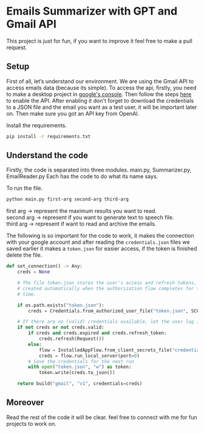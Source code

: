 # Emails Summarizer with GPT and Gmail API

This project is just for fun, if you want to improve it feel free to make a pull request.

## Setup

First of all, let’s understand our environment. We are using the Gmail API to access emails data (because its simple). To access the api, firstly, you need to make a desktop project in [google's console](https://console.developers.google.com/). Then follow the steps [here](https://support.google.com/googleapi/answer/6158841?hl=en) to enable the API. After enabling it don't forget to download the credentials to a JSON file and the email you want as a test user, it will be important later on. Then make sure you got an API key from OpenAI.

Install the requirements.

```bash
pip install -r requirements.txt
```

## Understand the code

Firstly, the code is separated into three modules. main.py, Summarizer.py, EmailReader.py Each has the code to do what its name says.

To run the file.

```bash
python main.py first-arg second-arg third-arg
```

first arg -> represent the maximum results you want to read.  
second arg -> represent if you want to generate text to speech file.  
third arg -> represent if want to read and archive the emails.

The following is so important for the code to work, it makes the connection with your google account and after reading the `credentials.json` files we saved earlier it makes a `token.json` for easier access, if the token is finished delete the file.

```python
def set_connection() -> Any:
    creds = None

    # The file token.json stores the user's access and refresh tokens, and is
    # created automatically when the authorization flow completes for the first
    # time.

    if os.path.exists("token.json"):
        creds = Credentials.from_authorized_user_file("token.json", SCOPES)

    # If there are no (valid) credentials available, let the user log in.
    if not creds or not creds.valid:
        if creds and creds.expired and creds.refresh_token:
            creds.refresh(Request())
        else:
            flow = InstalledAppFlow.from_client_secrets_file("credentials.json", SCOPES)
            creds = flow.run_local_server(port=0)
        # Save the credentials for the next run
        with open("token.json", "w") as token:
            token.write(creds.to_json())

    return build("gmail", "v1", credentials=creds)
```

## Moreover

Read the rest of the code it will be clear. feel free to connect with me for fun projects to work on.

